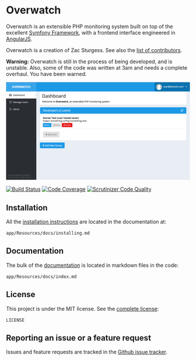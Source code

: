 # Overwatch

Overwatch is an extensible PHP monitoring system built on top of the excellent [Symfony Framework](https://github.com/symfony/symfony-standard), with a frontend interface engineered in [AngularJS](https://angularjs.org/).

Overwatch is a creation of Zac Sturgess. See also the [list of contributors](https://github.com/zsturgess/overwatch/graphs/contributors).

**Warning:** Overwatch is still in the process of being developed, and is unstable. Also, some of the code was written at 3am and needs a complete overhaul. You have been warned.

![Overwatch Dashboard](app/Resources/docs/screenshots/screenshot.jpg)

[![Build Status](https://api.travis-ci.org/zsturgess/overwatch.svg?branch=master)](https://travis-ci.org/zsturgess/overwatch/)
[![Code Coverage](https://scrutinizer-ci.com/g/zsturgess/overwatch/badges/coverage.png?b=master)](https://scrutinizer-ci.com/g/zsturgess/overwatch/?branch=master)
[![Scrutinizer Code Quality](https://scrutinizer-ci.com/g/zsturgess/overwatch/badges/quality-score.png?b=master)](https://scrutinizer-ci.com/g/zsturgess/overwatch/?branch=master)

Installation
------------

All the [installation instructions](app/Resources/docs/installing.md) are located in the documentation at:

    app/Resources/docs/installing.md

Documentation
-------------

The bulk of the [documentation](app/Resources/docs/index.md) is located in markdown files in the code:

    app/Resources/docs/index.md

License
-------

This project is under the MIT license. See the [complete license](LICENSE):

    LICENSE


Reporting an issue or a feature request
---------------------------------------

Issues and feature requests are tracked in the [Github issue tracker](https://github.com/zsturgess/overwatch/issues).
